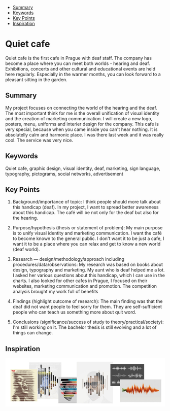 - [Summary](#summary)
- [Keywords](#keywords)
- [Key Points](#key-points)
- [Inspiration](#inspiration)

# Quiet cafe

Quiet cafe is the first cafe in Prague with deaf staff. The company has become a place where you can meet both worlds - hearing and deaf. Exhibitions, concerts and other cultural and educational events are held here regularly. Especially in the warmer months, you can look forward to a pleasant sitting in the garden.

## Summary

My project focuses on connecting the world of the hearing and the deaf. The most important think for me is the overall unification of visual identity and the creation of marketing communication. I will create a new logo, posters, menu, uniforms and interier design for the company. This cafe is very special, because when you came inside you can't hear nothing. It is absolutelly calm and harmonic place. I was there last week and it was really cool. The service was very nice.

## Keywords
Quiet cafe, graphic design, visual identity, deaf, marketing, sign language, typography, pictograms, social networks, advertisement

## Key Points

1. Background/importance of topic: I think people should more talk about this handicap (deaf). 
In my project, I want to spread better awareness about this handicap. The café will be not only for the deaf but also for the hearing.

2. Purpose/hypothesis (thesis or statement of problem):
My main purpose is to unify visual identity and marketing communication. I want the café to become known to the general public. I don't want it to be just a cafe, I want it to be a place where you can relax and get to know a new world (deaf world).

3. Research — design/methodology/approach including procedures/data/observations:
My research was based on books about design, typography and marketing. My aunt who is deaf helped me a lot. I asked her various questions about this handicap, which I can use in the charts. I also looked for other cafes in Prague, I focused on their websites, marketing communication and promotion. The competition analysis brought my work full of benefits

4. Findings (highlight outcome of research):
The main finding was that the deaf did not want people to feel sorry for them. They are self-sufficient people who can teach us something more about quit word. 

5. Conclusions (significance/success of study to theory/practical/society):
I'm still working on it. The bachelor thesis is still evolving and a lot of things can change. 

## Inspiration
![image](inspiration.jpg)

